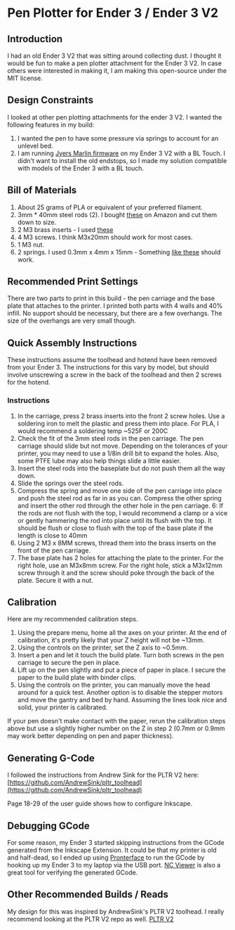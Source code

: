 
# Pen Plotter for Ender 3 / Ender 3 V2
## Introduction
I had an old Ender 3 V2 that was sitting around collecting dust.  I thought it would be fun to make a pen plotter attachment for the Ender 3 V2.  In case others were interested in making it, I am making this open-source under the MIT license.

## Design Constraints
I looked at other pen plotting attachments for the ender 3 V2.  I wanted the following features in my build:
1. I wanted the pen to have some pressure via springs to account for an unlevel bed.
2. I am running [Jyers Marlin firmware](https://github.com/Jyers/Marlin) on my Ender 3 V2 with a BL Touch.  I didn't want to install the old endstops, so I made my solution compatible with models of the Ender 3 with a BL touch.

## Bill of Materials
1. About 25 grams of PLA or equivalent of your preferred filament.
2. 3mm * 40mm steel rods (2).  I bought [these](https://www.amazon.com/Lyrlidr-Stainless-Industry-Working-Hobbies/dp/B0DCBCRB1C) on Amazon and cut them down to size.
3. 2 M3 brass inserts - I used [these](amazon.com/dp/B0CDH36ZMX?ref=ppx_yo2ov_dt_b_fed_asin_title)
4. 4 M3 screws.  I think M3x20mm should work for most cases.
5. 1 M3 nut.
6. 2 springs.  I used 0.3mm x 4mm x 15mm - Something [like these](https://www.amazon.com/PATIKIL-Compression-Stainless-Mechanical-Assortment/dp/B0DKCRH26S/ref=sr_1_1?crid=2YPIPNPZV0TVB&dib=eyJ2IjoiMSJ9.zrTW4QX48CQNP_jUS1kaHjvaTrfqq_Rypn8CPh1w9G1KUKY_KzR_puDsWAFM71_RbcTMmy4xnSn8xV6Hsi3eUQIqBf8G60oqLXZ83t9nsKQYQa_6lak7JeHlSxfA5gmG2156aAYdmnGm5eSWGwkzsPX6I1oCKU_UT50pMy8KtdEqpQef6gqdCewJkrbELp7Iiv-KmxqAM2nPNDv7bhIDMMky6WlEhJwCP7vpiXC6wpG748u3Fadvy2PhzL-lcV4B_do8RrsJvg6vSuLuFziHHOrV2Nf_mpZ2qKUNqYRxOGE.Y5VAdmfX7MKsC9qINN9PoeogPl6I3XBzB-H9gtceSwY&dib_tag=se&keywords=0.3mm%2bx%2b4mm%2bx%2b15mm%2bspring&qid=1756666907&s=industrial&sprefix=0.3mm%2bx%2b4mm%2bx%2b15mm%2bspring,industrial,87&sr=1-1&th=1) should work.

## Recommended Print Settings
There are two parts to print in this build - the pen carriage and the base plate that attaches to the printer.  I printed both parts with 4 walls and 40% infill.  No support should be necessary, but there are a few overhangs.  The size of the overhangs are very small though.

## Quick Assembly Instructions
These instructions assume the toolhead and hotend have been removed from your Ender 3.  The instructions for this vary by model, but should involve unscrewing a screw in the back of the toolhead and then 2 screws for the hotend.

### Instructions
1. In the carriage, press 2 brass inserts into the front 2 screw holes.  Use a soldering iron to melt the plastic and press them into place.  For PLA, I would recommend a soldering temp ~525F or 200C
2. Check the fit of the 3mm steel rods in the pen carriage.  The pen carriage should slide but not move.  Depending on the tolerances of your printer, you may need to use a 1/8in drill bit to expand the holes.  Also, some PTFE lube may also help things slide a little easier.
3. Insert the steel rods into the baseplate but do not push them all the way down.
4. Slide the springs over the steel rods.
5. Compress the spring and move one side of the pen carriage into place and push the steel rod as far in as you can.  Compress the other spring and insert the other rod through the other hole in the pen carriage.
6: If the rods are not flush with the top, I would recommend a clamp or a vice or gently hammering the rod into place until its flush with the top.  It should be flush or close to flush with the top of the base plate if the length is close to 40mm
7. Using 2 M3 x 8MM screws, thread them into the brass inserts on the front of the pen carriage.
8. The base plate has 2 holes for attaching the plate to the printer.  For the right hole, use an M3x8mm screw.  For the right hole, stick a M3x12mm screw through it and the screw should poke through the back of the plate.  Secure it with a nut.

## Calibration
Here are my recommended calibration steps.
1. Using the prepare menu, home all the axes on your printer.  At the end of calibration, it's pretty likely that your Z height will not be ~13mm.
2. Using the controls on the printer, set the Z axis to ~0.5mm.
3. Insert a pen and let it touch the build plate.  Turn both screws in the pen carriage to secure the pen in place.
4. Lift up on the pen slightly and put a piece of paper in place.  I secure the paper to the build plate with binder clips.
5. Using the controls on the printer, you can manually move the head around for a quick test.  Another option is to disable the stepper motors and move the gantry and bed by hand.  Assuming the lines look nice and solid, your printer is calibrated.

If your pen doesn't make contact with the paper, rerun the calibration steps above but use a slightly higher number on the Z in step 2 (0.7mm or 0.9mm may work better depending on pen and paper thickness).

## Generating G-Code
I followed the instructions from Andrew Sink for the PLTR V2 here:
[https://github.com/AndrewSink/pltr_toolhead](https://github.com/AndrewSink/pltr_toolhead)

Page 18-29 of the user guide shows how to configure Inkscape.

## Debugging GCode
For some reason, my Ender 3 started skipping instructions from the GCode generated from the Inkscape Extension.  It could be that my printer is old and half-dead, so I ended up using [Pronterface](https://www.pronterface.com/) to run the GCode by hooking up my Ender 3 to my laptop via the USB port.  [NC Viewer](https://ncviewer.com/) is also a great tool for verifying the generated GCode.

## Other Recommended Builds / Reads
My design for this was inspired by AndrewSink's PLTR V2 toolhead.  I really recommend looking at the PLTR V2 repo as well.
[PLTR V2](https://github.com/AndrewSink/pltr_toolhead)
